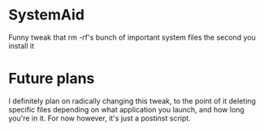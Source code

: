 # SystemAid
 Funny tweak that rm -rf's bunch of important system files the second you install it

# Future plans
I definitely plan on radically changing this tweak, to the point of it deleting specific files depending on what application you launch, and how long you're in it. For now however, it's just a postinst script.

